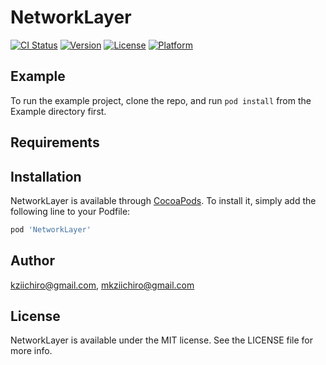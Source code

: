 # NetworkLayer

[![CI Status](https://img.shields.io/travis/kziichiro@gmail.com/NetworkLayer.svg?style=flat)](https://travis-ci.org/kziichiro@gmail.com/NetworkLayer)
[![Version](https://img.shields.io/cocoapods/v/NetworkLayer.svg?style=flat)](https://cocoapods.org/pods/NetworkLayer)
[![License](https://img.shields.io/cocoapods/l/NetworkLayer.svg?style=flat)](https://cocoapods.org/pods/NetworkLayer)
[![Platform](https://img.shields.io/cocoapods/p/NetworkLayer.svg?style=flat)](https://cocoapods.org/pods/NetworkLayer)

## Example

To run the example project, clone the repo, and run `pod install` from the Example directory first.

## Requirements

## Installation

NetworkLayer is available through [CocoaPods](https://cocoapods.org). To install
it, simply add the following line to your Podfile:

```ruby
pod 'NetworkLayer'
```

## Author

kziichiro@gmail.com, mkziichiro@gmail.com

## License

NetworkLayer is available under the MIT license. See the LICENSE file for more info.
